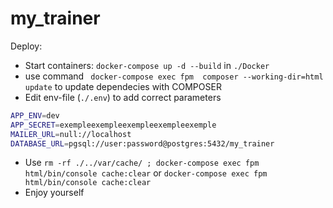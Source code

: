 # my_trainer

Deploy:
  - Start containers: ``` docker-compose up -d --build ``` in ``` ./Docker ```
  - use command ```  docker-compose exec fpm  composer --working-dir=html update ``` to update dependecies with COMPOSER
  - Edit env-file (``` ./.env ```) to add correct parameters
```sh
APP_ENV=dev
APP_SECRET=exempleexempleexempleexempleexemple
MAILER_URL=null://localhost
DATABASE_URL=pgsql://user:password@postgres:5432/my_trainer
```  
  - Use 
  ``` rm -rf ./../var/cache/ ; docker-compose exec fpm html/bin/console cache:clear ```
  or 
  ``` docker-compose exec fpm html/bin/console cache:clear ```
  - Enjoy yourself
